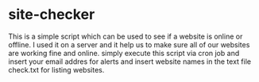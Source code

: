 # site-checker
This is a simple script which can be used to see if a website is online or offline. I used it on a server and it help us to make sure all of our websites are working fine and online. simply execute this script via cron job and insert your email addres for alerts and insert website names in the text file check.txt for listing websites.
